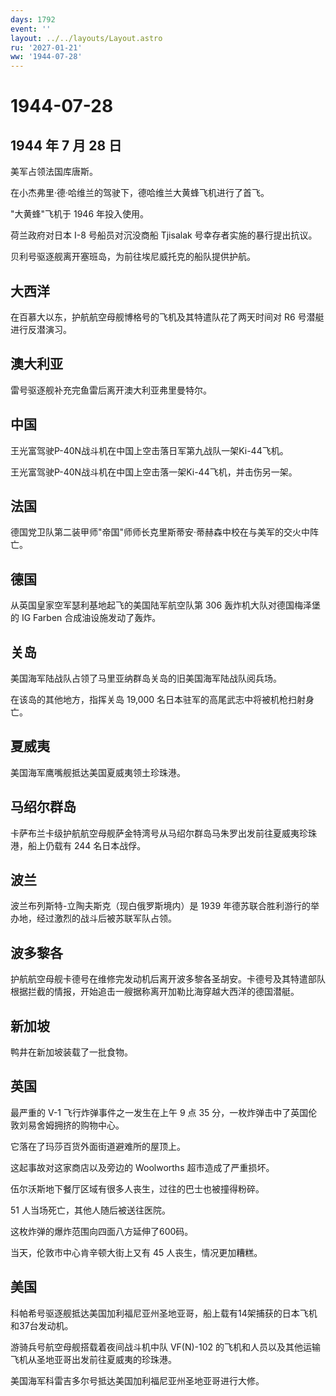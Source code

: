 ```yaml
---
days: 1792
event: ''
layout: ../../layouts/Layout.astro
ru: '2027-01-21'
ww: '1944-07-28'
---
```


# 1944-07-28

## 1944 年 7 月 28 日

美军占领法国库唐斯。

在小杰弗里·德·哈维兰的驾驶下，德哈维兰大黄蜂飞机进行了首飞。

"大黄蜂"飞机于 1946 年投入使用。

荷兰政府对日本 I-8 号船员对沉没商船 Tjisalak
号幸存者实施的暴行提出抗议。

贝利号驱逐舰离开塞班岛，为前往埃尼威托克的船队提供护航。

## 大西洋

在百慕大以东，护航航空母舰博格号的飞机及其特遣队花了两天时间对 R6
号潜艇进行反潜演习。

## 澳大利亚

雷号驱逐舰补充完鱼雷后离开澳大利亚弗里曼特尔。

## 中国

王光富驾驶P-40N战斗机在中国上空击落日军第九战队一架Ki-44飞机。

王光富驾驶P-40N战斗机在中国上空击落一架Ki-44飞机，并击伤另一架。

## 法国

德国党卫队第二装甲师"帝国"师师长克里斯蒂安·蒂赫森中校在与美军的交火中阵亡。

## 德国

从英国皇家空军瑟利基地起飞的美国陆军航空队第 306
轰炸机大队对德国梅泽堡的 IG Farben 合成油设施发动了轰炸。

## 关岛

美国海军陆战队占领了马里亚纳群岛关岛的旧美国海军陆战队阅兵场。

在该岛的其他地方，指挥关岛 19,000
名日本驻军的高尾武志中将被机枪扫射身亡。

## 夏威夷

美国海军鹰嘴舰抵达美国夏威夷领土珍珠港。

## 马绍尔群岛

卡萨布兰卡级护航航空母舰萨金特湾号从马绍尔群岛马朱罗出发前往夏威夷珍珠港，船上仍载有
244 名日本战俘。

## 波兰

波兰布列斯特-立陶夫斯克（现白俄罗斯境内）是 1939
年德苏联合胜利游行的举办地，经过激烈的战斗后被苏联军队占领。

## 波多黎各

护航航空母舰卡德号在维修完发动机后离开波多黎各圣胡安。卡德号及其特遣部队根据拦截的情报，开始追击一艘据称离开加勒比海穿越大西洋的德国潜艇。

## 新加坡

鸭井在新加坡装载了一批食物。

## 英国

最严重的 V-1 飞行炸弹事件之一发生在上午 9 点 35
分，一枚炸弹击中了英国伦敦刘易舍姆拥挤的购物中心。

它落在了玛莎百货外面街道避难所的屋顶上。

这起事故对这家商店以及旁边的 Woolworths 超市造成了严重损坏。

伍尔沃斯地下餐厅区域有很多人丧生，过往的巴士也被撞得粉碎。

51 人当场死亡，其他人随后被送往医院。

这枚炸弹的爆炸范围向四面八方延伸了600码。

当天，伦敦市中心肯辛顿大街上又有 45 人丧生，情况更加糟糕。

## 美国

科帕希号驱逐舰抵达美国加利福尼亚州圣地亚哥，船上载有14架捕获的日本飞机和37台发动机。

游骑兵号航空母舰搭载着夜间战斗机中队 VF(N)-102
的飞机和人员以及其他运输飞机从圣地亚哥出发前往夏威夷的珍珠港。

美国海军科雷吉多尔号抵达美国加利福尼亚州圣地亚哥进行大修。
